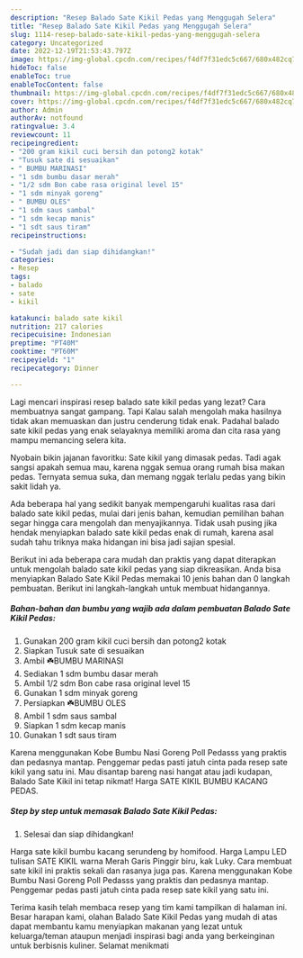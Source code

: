 ```yaml
---
description: "Resep Balado Sate Kikil Pedas yang Menggugah Selera"
title: "Resep Balado Sate Kikil Pedas yang Menggugah Selera"
slug: 1114-resep-balado-sate-kikil-pedas-yang-menggugah-selera
category: Uncategorized
date: 2022-12-19T21:53:43.797Z
image: https://img-global.cpcdn.com/recipes/f4df7f31edc5c667/680x482cq70/balado-sate-kikil-pedas-foto-resep-utama.jpg
hideToc: false
enableToc: true
enableTocContent: false
thumbnail: https://img-global.cpcdn.com/recipes/f4df7f31edc5c667/680x482cq70/balado-sate-kikil-pedas-foto-resep-utama.jpg
cover: https://img-global.cpcdn.com/recipes/f4df7f31edc5c667/680x482cq70/balado-sate-kikil-pedas-foto-resep-utama.jpg
author: Admin
authorAv: notfound
ratingvalue: 3.4
reviewcount: 11
recipeingredient:
- "200 gram kikil cuci bersih dan potong2 kotak"
- "Tusuk sate di sesuaikan"
- " BUMBU MARINASI"
- "1 sdm bumbu dasar merah"
- "1/2 sdm Bon cabe rasa original level 15"
- "1 sdm minyak goreng"
- " BUMBU OLES"
- "1 sdm saus sambal"
- "1 sdm kecap manis"
- "1 sdt saus tiram"
recipeinstructions:

- "Sudah jadi dan siap dihidangkan!"
categories:
- Resep
tags:
- balado
- sate
- kikil

katakunci: balado sate kikil 
nutrition: 217 calories
recipecuisine: Indonesian
preptime: "PT40M"
cooktime: "PT60M"
recipeyield: "1"
recipecategory: Dinner

---
```



Lagi mencari inspirasi resep balado sate kikil pedas yang lezat? Cara membuatnya sangat gampang. Tapi Kalau salah mengolah maka hasilnya tidak akan memuaskan dan justru cenderung tidak enak. Padahal balado sate kikil pedas yang enak selayaknya memiliki aroma dan cita rasa yang mampu memancing selera kita.


Nyobain bikin jajanan favoritku: Sate kikil yang dimasak pedas. Tadi agak sangsi apakah semua mau, karena nggak semua orang rumah bisa makan pedas. Ternyata semua suka, dan memang nggak terlalu pedas yang bikin sakit lidah ya.

Ada beberapa hal yang sedikit banyak mempengaruhi kualitas rasa dari balado sate kikil pedas, mulai dari jenis bahan, kemudian pemilihan bahan segar hingga cara mengolah dan menyajikannya. Tidak usah pusing jika hendak menyiapkan balado sate kikil pedas enak di rumah, karena asal sudah tahu triknya maka hidangan ini bisa jadi sajian spesial.


Berikut ini ada beberapa cara mudah dan praktis yang dapat diterapkan untuk mengolah balado sate kikil pedas yang siap dikreasikan. Anda bisa menyiapkan Balado Sate Kikil Pedas memakai 10 jenis bahan dan 0 langkah pembuatan. Berikut ini langkah-langkah untuk membuat hidangannya.

<!--inarticleads1-->

##### Bahan-bahan dan bumbu yang wajib ada dalam pembuatan Balado Sate Kikil Pedas:

1. Gunakan 200 gram kikil cuci bersih dan potong2 kotak
1. Siapkan Tusuk sate di sesuaikan
1. Ambil  ☘️BUMBU MARINASI
1. Sediakan 1 sdm bumbu dasar merah
1. Ambil 1/2 sdm Bon cabe rasa original level 15
1. Gunakan 1 sdm minyak goreng
1. Persiapkan  ☘️BUMBU OLES
1. Ambil 1 sdm saus sambal
1. Siapkan 1 sdm kecap manis
1. Gunakan 1 sdt saus tiram


Karena menggunakan Kobe Bumbu Nasi Goreng Poll Pedasss yang praktis dan pedasnya mantap. Penggemar pedas pasti jatuh cinta pada resep sate kikil yang satu ini. Mau disantap bareng nasi hangat atau jadi kudapan, Balado Sate Kikil ini tetap nikmat! Harga SATE KIKIL BUMBU KACANG PEDAS. 

<!--inarticleads2-->

##### Step by step untuk memasak Balado Sate Kikil Pedas:


1. Selesai dan siap dihidangkan!

Harga sate kikil bumbu kacang serundeng by homifood. Harga Lampu LED tulisan SATE KIKIL warna Merah Garis Pinggir biru, kak Luky. Cara membuat sate kikil ini praktis sekali dan rasanya juga pas. Karena menggunakan Kobe Bumbu Nasi Goreng Poll Pedasss yang praktis dan pedasnya mantap. Penggemar pedas pasti jatuh cinta pada resep sate kikil yang satu ini. 

Terima kasih telah membaca resep yang tim kami tampilkan di halaman ini. Besar harapan kami, olahan Balado Sate Kikil Pedas yang mudah di atas dapat membantu kamu menyiapkan makanan yang lezat untuk keluarga/teman ataupun menjadi inspirasi bagi anda yang berkeinginan untuk berbisnis kuliner. Selamat menikmati
